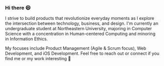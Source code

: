 ### Hi there 😄

I strive to build products that revolutionize everyday moments as I explore the intersection between technology, business, and design. I'm currently an undergraduate student at Northeastern University, majoring in Computer Science with a concentration in Human-centered Computing and minoring in Information Ethics. 

My focuses include Product Management (Agile & Scrum focus), Web Development, and iOS Development. Feel free to reach out or connect if you find me or my work interesting 💙

<!--
**fraander/fraander** is a ✨ _special_ ✨ repository because its `README.md` (this file) appears on your GitHub profile.

Here are some ideas to get you started:

- 🔭 I’m currently working on ...
- 🌱 I’m currently learning ...
- 👯 I’m looking to collaborate on ...
- 🤔 I’m looking for help with ...
- 💬 Ask me about ...
- 📫 How to reach me: ...
- 😄 Pronouns: ...
- ⚡ Fun fact: ...
-->
